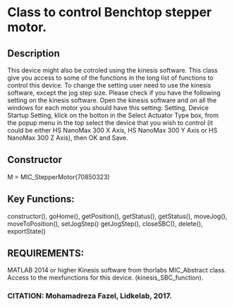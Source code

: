 # Class to control Benchtop stepper motor.

## Description
This device might also be cotroled using the kinesis software.
This class give you access to some of the functions in the long list
of functions to control this device.
To change the setting user need to use the kinesis software, except
the jog step size.
Please check if you have the following setting on the kinesis
software. Open the kinesis software and on all the windows for each
motor you should have this setting:
Setting, Device Startup Setting, klick on the botton in the Select
Actuator Type box, from the popup menu in the top select the device
that you wish to control (it could be either HS NanoMax 300 X Axis,
HS NanoMax 300 Y Axis or HS NanoMax 300 Z Axis), then OK and Save.

## Constructor
M = MIC_StepperMotor(70850323)

## Key Functions:
constructor(), goHome(), getPosition(), getStatus(),
getStatus(), moveJog(), moveToPosition(), setJogStep()
getJogStep(), closeSBC(), delete(), exportState()

## REQUIREMENTS:
MATLAB 2014 or higher
Kinesis software from thorlabs
MIC_Abstract class.
Access to the mexfunctions for this device. (kinesis_SBC_function).

### CITATION: Mohamadreza Fazel, Lidkelab, 2017.

